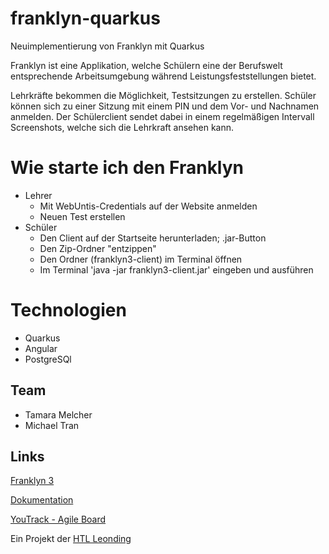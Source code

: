 # franklyn-quarkus
Neuimplementierung von Franklyn mit Quarkus

Franklyn ist eine Applikation, welche Schülern eine der Berufswelt entsprechende Arbeitsumgebung während Leistungsfeststellungen bietet.

Lehrkräfte bekommen die Möglichkeit, Testsitzungen zu erstellen. Schüler können sich zu einer Sitzung mit einem PIN und dem Vor- und Nachnamen anmelden. 
Der Schülerclient sendet dabei in einem regelmäßigen Intervall Screenshots, welche sich die Lehrkraft ansehen kann. 

# Wie starte ich den Franklyn
* Lehrer
  * Mit WebUntis-Credentials auf der Website anmelden
  * Neuen Test erstellen
* Schüler
  * Den Client auf der Startseite herunterladen; .jar-Button
  * Den Zip-Ordner "entzippen"
  * Den Ordner (franklyn3-client) im Terminal öffnen
  * Im Terminal 'java -jar franklyn3-client.jar' eingeben und ausführen

# Technologien
* Quarkus
* Angular
* PostgreSQl

## Team
* Tamara Melcher
* Michael Tran

## Links

[Franklyn 3](https://student.cloud.htl-leonding.ac.at/t.melcher/franklyn/start)

[Dokumentation](https://htl-leonding-project.github.io/franklyn-quarkus/)

[YouTrack - Agile Board](https://vm81.htl-leonding.ac.at/agiles/99-313/current)

Ein Projekt der [HTL Leonding](https://www.htl-leonding.at/)

